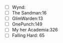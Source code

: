 - [ ] Wynd:
- [ ] The Sandman:16
- [ ] GlimWarden:13
- [ ] OnePunch:149
- [ ] My her Academia:326
- [ ] Falling Hard: 65
<!--stackedit_data:
eyJoaXN0b3J5IjpbLTE2MjI0MTc4OCwtMTc4MjcwNzE3OCwxNT
M3MDQ0OTcxXX0=
-->